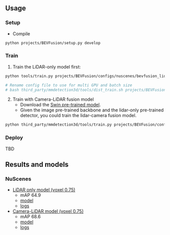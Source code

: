 
## Usage
### Setup

- Compile

```sh
python projects/BEVFusion/setup.py develop
```

### Train

1. Train the LiDAR-only model first:

```sh
python tools/train.py projects/BEVFusion/configs/nuscenes/bevfusion_lidar_voxel0075_second_secfpn_1xb1-cyclic-20e_nus-3d.py

# Rename config file to use for multi GPU and batch size
# bash third_party/mmdetection3d/tools/dist_train.sh projects/BEVFusion/configs/bevfusion_lidar_voxel0075_second_secfpn_2xb2-cyclic-20e_nus-3d.py 1
```

2. Train with Camera-LiDAR fusion model
   - Download the [Swin pre-trained model](https://download.openmmlab.com/mmdetection3d/v1.1.0_models/bevfusion/swint-nuimages-pretrained.pth).
   - Given the image pre-trained backbone and the lidar-only pre-trained detector, you could train the lidar-camera fusion model.

```sh
python third_party/mmdetection3d/tools/train.py projects/BEVFusion/configs/bevfusion_lidar_voxel0075_second_secfpn_1xb2-cyclic-20e_nus-3d.py
```

### Deploy

TBD

## Results and models
### NuScenes

- [LiDAR only model (voxel 0.75)](./configs/bevfusion_lidar_voxel0075_second_secfpn_8xb4-cyclic-20e_nus-3d.py)
  - mAP 64.9
  - [model](https://download.openmmlab.com/mmdetection3d/v1.1.0_models/bevfusion/bevfusion_lidar_voxel0075_second_secfpn_8xb4-cyclic-20e_nus-3d-2628f933.pth)
  - [logs](https://download.openmmlab.com/mmdetection3d/v1.1.0_models/bevfusion/bevfusion_lidar_voxel0075_second_secfpn_8xb4-cyclic-20e_nus-3d_20230322_053447.log)
- [Camera-LiDAR model (voxel 0.75)](./configs/bevfusion_lidar-cam_voxel0075_second_secfpn_8xb4-cyclic-20e_nus-3d.py)
  - mAP 68.6
  - [model](https://download.openmmlab.com/mmdetection3d/v1.1.0_models/bevfusion/bevfusion_lidar-cam_voxel0075_second_secfpn_8xb4-cyclic-20e_nus-3d-5239b1af.pth)
  - [logs](https://download.openmmlab.com/mmdetection3d/v1.1.0_models/bevfusion/bevfusion_lidar-cam_voxel0075_second_secfpn_8xb4-cyclic-20e_nus-3d_20230524_001539.log)
